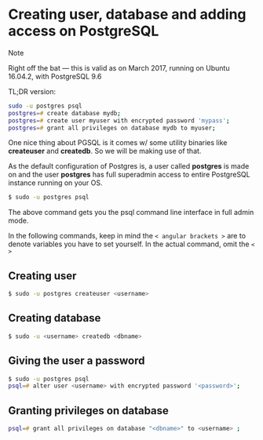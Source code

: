 # Creating user, database and adding access on PostgreSQL

> [!NOTE]
> Right off the bat — this is valid as on March 2017, running on Ubuntu 16.04.2, with PostgreSQL 9.6

TL;DR version:

```zsh
sudo -u postgres psql
postgres=# create database mydb;
postgres=# create user myuser with encrypted password 'mypass';
postgres=# grant all privileges on database mydb to myuser;
```

One nice thing about PGSQL is it comes w/ some utility binaries like **createuser** and **createdb**. So we will be making use of that.

As the default configuration of Postgres is, a user called **postgres** is made on and the user **postgres** has full superadmin access to entire PostgreSQL instance running on your OS.

```zsh
$ sudo -u postgres psql
```

The above command gets you the psql command line interface in full admin mode.

In the following commands, keep in mind the `< angular brackets >` are to denote variables you have to set yourself. In the actual command, omit the `< >`

## Creating user

```zsh
$ sudo -u postgres createuser <username>
```

## Creating database

```zsh
$ sudo -u <username> createdb <dbname>
```

## Giving the user a password

```zsh
$ sudo -u postgres psql
psql=# alter user <username> with encrypted password '<password>';
```

## Granting privileges on database

```zsh
psql=# grant all privileges on database "<dbname>" to <username> ;
```
